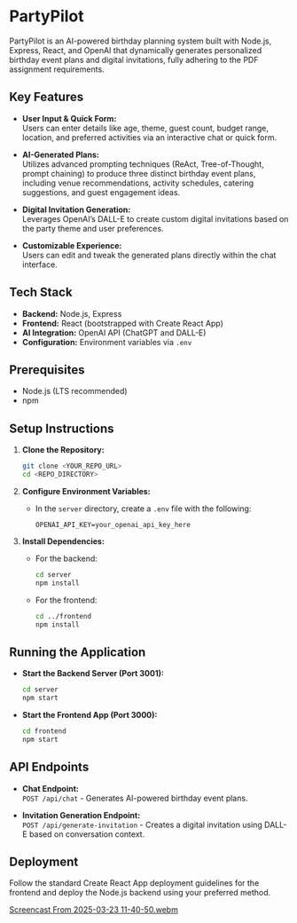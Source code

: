 # PartyPilot

PartyPilot is an AI-powered birthday planning system built with Node.js, Express, React, and OpenAI that dynamically generates personalized birthday event plans and digital invitations, fully adhering to the PDF assignment requirements.


## Key Features

- **User Input & Quick Form:**  
  Users can enter details like age, theme, guest count, budget range, location, and preferred activities via an interactive chat or quick form.

- **AI-Generated Plans:**  
  Utilizes advanced prompting techniques (ReAct, Tree-of-Thought, prompt chaining) to produce three distinct birthday event plans, including venue recommendations, activity schedules, catering suggestions, and guest engagement ideas.

- **Digital Invitation Generation:**  
  Leverages OpenAI’s DALL-E to create custom digital invitations based on the party theme and user preferences.

- **Customizable Experience:**  
  Users can edit and tweak the generated plans directly within the chat interface.

## Tech Stack

- **Backend:** Node.js, Express
- **Frontend:** React (bootstrapped with Create React App)
- **AI Integration:** OpenAI API (ChatGPT and DALL-E)
- **Configuration:** Environment variables via `.env`

## Prerequisites

- Node.js (LTS recommended)
- npm

## Setup Instructions

1. **Clone the Repository:**
   ```bash
   git clone <YOUR_REPO_URL>
   cd <REPO_DIRECTORY>
   ```

2. **Configure Environment Variables:**
   - In the `server` directory, create a `.env` file with the following:
     ```env
     OPENAI_API_KEY=your_openai_api_key_here
     ```
     
3. **Install Dependencies:**
   - For the backend:
     ```bash
     cd server
     npm install
     ```
   - For the frontend:
     ```bash
     cd ../frontend
     npm install
     ```

## Running the Application

- **Start the Backend Server (Port 3001):**
  ```bash
  cd server
  npm start
  ```

- **Start the Frontend App (Port 3000):**
  ```bash
  cd frontend
  npm start
  ```

## API Endpoints

- **Chat Endpoint:**  
  `POST /api/chat` - Generates AI-powered birthday event plans.
  
- **Invitation Generation Endpoint:**  
  `POST /api/generate-invitation` - Creates a digital invitation using DALL-E based on conversation context.

## Deployment

Follow the standard Create React App deployment guidelines for the frontend and deploy the Node.js backend using your preferred method.

[Screencast From 2025-03-23 11-40-50.webm](https://github.com/user-attachments/assets/7c6179d4-6eee-4dd6-a37c-f6410cc29387)
